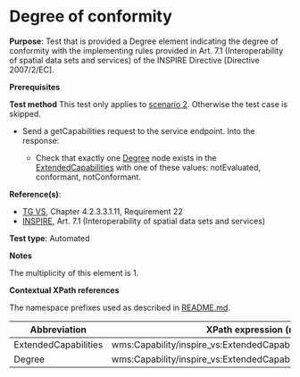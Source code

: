 # Degree of conformity

**Purpose**: Test that is provided a Degree element indicating the degree of conformity with the implementing rules provided in Art. 7.1 (Interoperability of spatial data sets and services) of the INSPIRE Directive [Directive 2007/2/EC].

**Prerequisites**

**Test method**
This test only applies to [scenario 2](./README.md#scenarios). Otherwise the test case is skipped.

* Send a getCapabilities request to the service endpoint. Into the response:

  * Check that exactly one [Degree](#Degree) node exists in the [ExtendedCapabilities](#ExtendedCapabilities) with one of these values: notEvaluated, conformant, notConformant.

**Reference(s)**:
* [TG VS](./README.md#ref_TG_VS), Chapter 4.2.3.3.1.11, Requirement 22
* [INSPIRE](./README.md#ref_INSPIRE), Art. 7.1 (Interoperability of spatial data sets and services)

**Test type**: Automated

**Notes**

The multiplicity of this element is 1.

**Contextual XPath references**

The namespace prefixes used as described in [README.md](./README.md#namespaces).

Abbreviation                                               |  XPath expression (relative to /wms:WMS_Capabilities)
---------------------------------------------------------- | -------------------------------------------------------------------------
ExtendedCapabilities <a name="ExtendedCapabilities"></a> | wms:Capability/inspire_vs:ExtendedCapabilities
Degree <a name="Degree"></a> | wms:Capability/inspire_vs:ExtendedCapabilities/inspire_common:Conformity/inspire_common:Degree